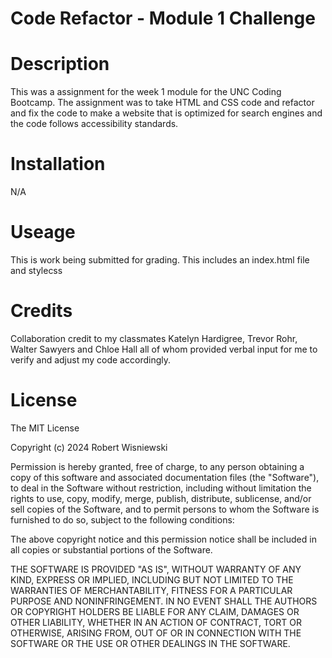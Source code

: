 # Code Refactor - Module 1 Challenge

# Description
This was a assignment for the week 1 module for the UNC Coding Bootcamp. The assignment was to take
HTML and CSS code and refactor and fix the code to make a website that is optimized for search engines
and the code follows accessibility standards.

# Installation
N/A

# Useage
This is work being submitted for grading. This includes an index.html file and stylecss

# Credits
Collaboration credit to my classmates Katelyn Hardigree, Trevor Rohr, Walter Sawyers and Chloe Hall 
all of whom provided verbal input for me to verify and adjust my code accordingly.   

# License
The MIT License

Copyright (c) 2024 Robert Wisniewski

Permission is hereby granted, free of charge, to any person obtaining a copy of this software and associated documentation files (the "Software"), to deal in the Software without restriction, including without limitation the rights to use, copy, modify, merge, publish, distribute, sublicense, and/or sell copies of the Software, and to permit persons to whom the Software is furnished to do so, subject to the following conditions:

The above copyright notice and this permission notice shall be included in all copies or substantial portions of the Software.

THE SOFTWARE IS PROVIDED "AS IS", WITHOUT WARRANTY OF ANY KIND, EXPRESS OR IMPLIED, INCLUDING BUT NOT LIMITED TO THE WARRANTIES OF MERCHANTABILITY, FITNESS FOR A PARTICULAR PURPOSE AND NONINFRINGEMENT. IN NO EVENT SHALL THE AUTHORS OR COPYRIGHT HOLDERS BE LIABLE FOR ANY CLAIM, DAMAGES OR OTHER LIABILITY, WHETHER IN AN ACTION OF CONTRACT, TORT OR OTHERWISE, ARISING FROM, OUT OF OR IN CONNECTION WITH THE SOFTWARE OR THE USE OR OTHER DEALINGS IN THE SOFTWARE.